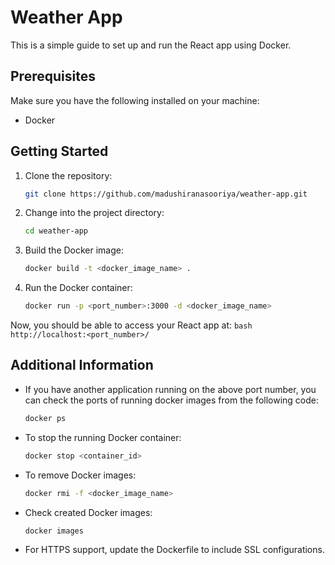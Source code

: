 # Weather App

This is a simple guide to set up and run the React app using Docker.

## Prerequisites

Make sure you have the following installed on your machine:
- Docker

## Getting Started

1. Clone the repository:

    ```bash
    git clone https://github.com/madushiranasooriya/weather-app.git
    ```

2. Change into the project directory:

    ```bash
    cd weather-app
    ```

3. Build the Docker image:

    ```bash
    docker build -t <docker_image_name> .
    ```

4. Run the Docker container:

    ```bash
    docker run -p <port_number>:3000 -d <docker_image_name>
    ```

Now, you should be able to access your React app at:
    ```bash
    http://localhost:<port_number>/
    ```

## Additional Information

- If you have another application running on the above port number, you can check the ports of running docker   images from the following code:

    ```bash
    docker ps
    ```

- To stop the running Docker container:

    ```bash
    docker stop <container_id>
    ```

- To remove Docker images:

    ```bash
    docker rmi -f <docker_image_name>
    ```

 - Check created Docker images:

    ```bash
    docker images
    ```   

- For HTTPS support, update the Dockerfile to include SSL configurations.


